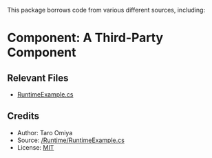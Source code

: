 This package borrows code from various different sources, including:

# Component: A Third-Party Component

## Relevant Files
- [RuntimeExample.cs](/Runtime/RuntimeExample.cs)

## Credits
- Author: Taro Omiya
- Source: [/Runtime/RuntimeExample.cs](/Runtime/RuntimeExample.cs)
- License: [MIT](/LICENSE.md)
